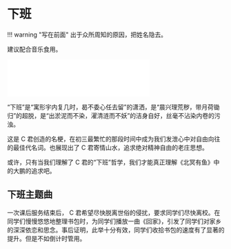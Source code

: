 # 下班

!!! warning "写在前面"
    出于众所周知的原因，把姓名隐去。

建议配合音乐食用。

<iframe frameborder="no" border="0" marginwidth="0" marginheight="0" width=330 height=86 src="//music.163.com/outchain/player?type=2&id=5258844&auto=1&height=66"></iframe>

“下班”是“寓形宇内复几时，曷不委心任去留”的潇洒，是“晨兴理荒秽，带月荷锄归”的超脱，是“出淤泥而不染，濯清涟而不妖”的洁身自好，丝毫不沾染内卷的污浊。

这是 C 君创造的名梗，在初三最繁忙的那段时间中成为我们发泄心中对自由向往的最佳代名词。也展现出了 C 君寄情山水，追求绝对精神自由的老庄思想。

或许，只有当我们理解了 C 君的“下班”哲学，我们才能真正理解《北冥有鱼》中的大鹏的追求吧。

## 下班主题曲

一次课后服务结束后， C 君希望尽快脱离世俗的侵扰，要求同学们尽快离校。在同学们慢慢悠悠地整理书包时，为同学们播放一曲《回家》，引发了同学们对家乡的深深依恋和思念。事后证明，此举十分有效，同学们收拾书包的速度有了显著的提升。但是不如倒计时管用。
